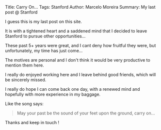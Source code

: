 Title: Carry On...
Tags: Stanford
Author: Marcelo Moreira
Summary: My last post @ Stanford

I guess this is my last post on this site.

It is with a tightened heart and a saddened mind that I decided to leave Stanford to pursue other opportunities...

These past 5+ years were great, and I cant deny how fruitful they were, but unfortunately, my time has just come...

The motives are personal and I don't think it would be very productive to mention them here.

I really do enjoyed working here and I leave behind good friends, which will be sincerely missed.

I really do hope I can come back one day, with a renewed mind and hopefully with more experience in my baggage.

Like the song says:

> May your past be the sound of your feet upon the ground, carry on...

Thanks and keep in touch !

